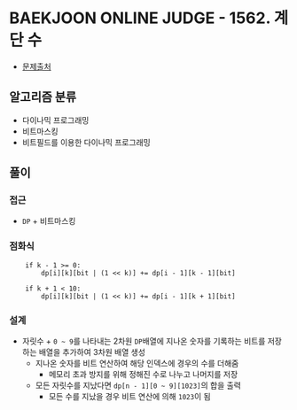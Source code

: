 # BAEKJOON ONLINE JUDGE - 1562. 계단 수

- [문제출처](https://www.acmicpc.net/problem/1562 '1562. 계단 수')

## 알고리즘 분류

- 다이나믹 프로그래밍
- 비트마스킹
- 비트필드를 이용한 다이나믹 프로그래밍

## 풀이

### 접근

- `DP` + 비트마스킹

### 점화식

```
    if k - 1 >= 0:
        dp[i][k][bit | (1 << k)] += dp[i - 1][k - 1][bit]

    if k + 1 < 10:
        dp[i][k][bit | (1 << k)] += dp[i - 1][k + 1][bit]
```

### 설계

- 자릿수 + `0 ~ 9`를 나타내는 2차원 `DP`배열에 지나온 숫자를 기록하는 비트를 저장하는 배열을 추가하여 3차원 배열 생성
  - 지나온 숫자를 비트 연산하여 해당 인덱스에 경우의 수를 더해줌
    - 메모리 초과 방지를 위해 정해진 수로 나누고 나머지를 저장
  - 모든 자릿수를 지났다면 `dp[n - 1][0 ~ 9][1023]`의 합을 출력
    - 모든 수를 지났을 경우 비트 연산에 의해 `1023`이 됨

